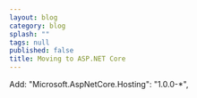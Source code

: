 ```yaml
---
layout: blog
category: blog
splash: ""
tags: null
published: false
title: Moving to ASP.NET Core
---
```


Add:
    "Microsoft.AspNetCore.Hosting": "1.0.0-*",
